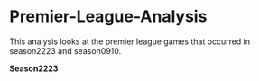# Premier-League-Analysis
This analysis looks at the premier league games that occurred in season2223 and season0910. 

**Season2223**
